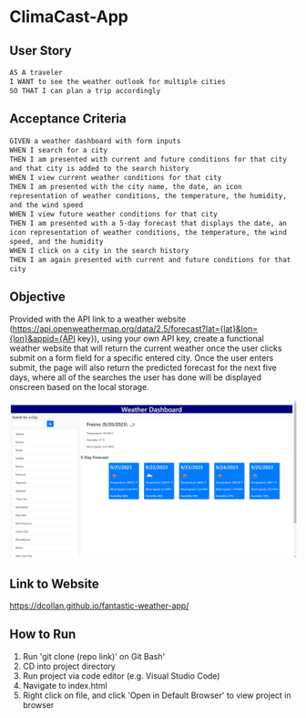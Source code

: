 # ClimaCast-App

## User Story

```
AS A traveler
I WANT to see the weather outlook for multiple cities
SO THAT I can plan a trip accordingly
```

## Acceptance Criteria

```
GIVEN a weather dashboard with form inputs
WHEN I search for a city
THEN I am presented with current and future conditions for that city and that city is added to the search history
WHEN I view current weather conditions for that city
THEN I am presented with the city name, the date, an icon representation of weather conditions, the temperature, the humidity, and the wind speed
WHEN I view future weather conditions for that city
THEN I am presented with a 5-day forecast that displays the date, an icon representation of weather conditions, the temperature, the wind speed, and the humidity
WHEN I click on a city in the search history
THEN I am again presented with current and future conditions for that city
```

## Objective

Provided with the API link to a weather website (https://api.openweathermap.org/data/2.5/forecast?lat={lat}&lon={lon}&appid={API key}), using your own API key, create a functional weather website that will return the current weather once the user clicks submit on a form field for a specific entered city. Once the user enters submit, the page will also return the predicted forecast for the next five days, where all of the searches the user has done will be displayed onscreen based on the local storage.

![img](./Assets/page-screenshot.png)

## Link to Website

https://dcollan.github.io/fantastic-weather-app/

## How to Run

1) Run 'git clone (repo link)' on Git Bash'
2) CD into project directory
3) Run project via code editor (e.g. Visual Studio Code)
4) Navigate to index.html
5) Right click on file, and click 'Open in Default Browser' to view project in browser
